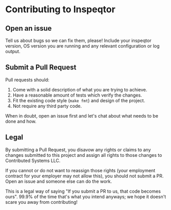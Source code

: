 # Contributing to Inspeqtor

## Open an issue

Tell us about bugs so we can fix them, please!  Include your inspeqtor
version, OS version you are running and any relevant configuration or
log output.

## Submit a Pull Request

Pull requests should:

 1. Come with a solid description of what you are trying to achieve.
 1. Have a reasonable amount of tests which verify the changes.
 1. Fit the existing code style (`make fmt`) and design of the project.
 1. Not require any third party code.

When in doubt, open an issue first and let's chat about what needs to be
done and how.

## Legal

By submitting a Pull Request, you disavow any rights or claims to any
changes submitted to this project and assign all rights to those changes
to Contributed Systems LLC.

If you cannot or do not want to reassign those rights (your employment
contract for your employer may not allow this), you should not submit a PR.
Open an issue and someone else can do the work.

This is a legal way of saying "If you submit a PR to us, that code becomes
ours".  99.9% of the time that's what you intend anyways; we hope it doesn't
scare you away from contributing!

